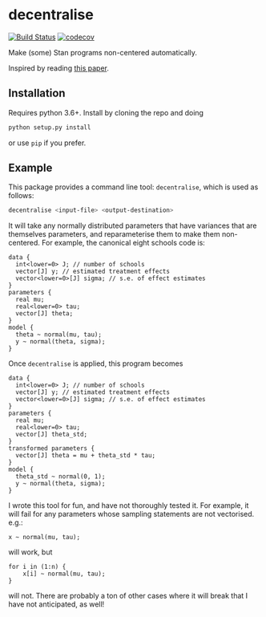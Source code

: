 # decentralise
[![Build Status](https://travis-ci.org/anguswilliams91/decentralise.svg?branch=master)](https://travis-ci.org/anguswilliams91/decentralise)
[![codecov](https://codecov.io/gh/anguswilliams91/decentralise/branch/master/graph/badge.svg)](https://codecov.io/gh/anguswilliams91/decentralise)



Make (some) Stan programs non-centered automatically.

Inspired by reading [this paper](https://arxiv.org/abs/1906.03028).

## Installation

Requires python 3.6+.
Install by cloning the repo and doing

```bash
python setup.py install
```

or use `pip` if you prefer.

## Example

This package provides a command line tool: `decentralise`, which is used as follows:

```bash
decentralise <input-file> <output-destination>
```

It will take any normally distributed parameters that have variances that are themselves parameters, and reparameterise them to make them non-centered.
For example, the canonical eight schools code is:

```
data {
  int<lower=0> J; // number of schools
  vector[J] y; // estimated treatment effects
  vector<lower=0>[J] sigma; // s.e. of effect estimates
}
parameters {
  real mu;
  real<lower=0> tau;
  vector[J] theta;
}
model {
  theta ~ normal(mu, tau);
  y ~ normal(theta, sigma);
}
```

Once `decentralise` is applied, this program becomes

```
data {
  int<lower=0> J; // number of schools
  vector[J] y; // estimated treatment effects
  vector<lower=0>[J] sigma; // s.e. of effect estimates
}
parameters {
  real mu;
  real<lower=0> tau;
  vector[J] theta_std;
}
transformed parameters {
  vector[J] theta = mu + theta_std * tau;
}
model {
  theta_std ~ normal(0, 1);
  y ~ normal(theta, sigma);
}
```

I wrote this tool for fun, and have not thoroughly tested it.
For example, it will fail for any parameters whose sampling statements are not vectorised.
e.g.:
```
x ~ normal(mu, tau);
```
will work, but 
```
for i in (1:n) {
    x[i] ~ normal(mu, tau);
}
```
will not.
There are probably a ton of other cases where it will break that I have not anticipated, as well!
